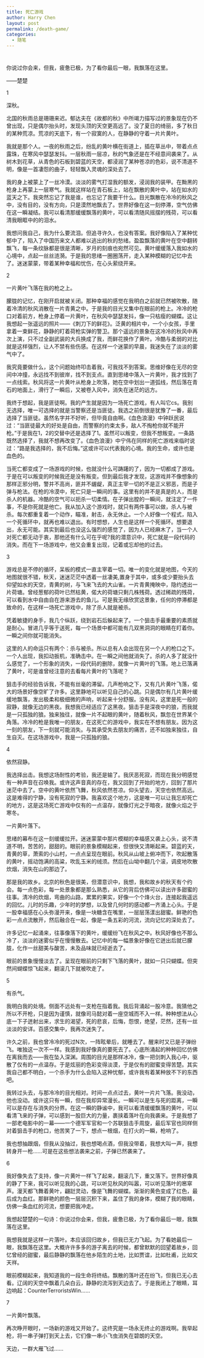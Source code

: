 ```yaml
---
title: 死亡游戏
author: Harry Chen
layout: post
permalink: /death-game/
categories:
  - 随笔
---
```

# 

你说过你会来，但我，疲惫已极，为了看你最后一眼，我飘落在这里。

——楚楚

1

深秋。

北国的秋雨总是珊珊来迟。郁达夫在《故都的秋》中所竭力描写过的景象现在仍不曾出现，只是偶尔抬头时，发现头顶的天空更高远了。没了夏日的绮丽，多了秋日的某种荒凉。荒凉的天底下，有一个寂寞的人，在静静的守着一片片黄叶。

我就是那个人。一夜的秋雨之后，纷乱的黄叶横在街道上，插在草丛中，带着点点露珠，在寒风中瑟瑟发抖。一层秋雨一层凉，秋的气象还是在不经意间袭来了。从树木到花草，从青色的石板到碧蓝的天空，都浸润了某种苍凉的色彩，说不清道不明，像是一首凄怨的曲子，轻轻飘入灵魂的深处去了。

我的身上被蒙上了一丝冷漠。淡淡的雾气打湿我的额发，浸润我的装甲。在黝黑的枪身上再蒙上一层寒气。我就这样站在青石板上，站在飘散的黄叶中，站在如水的蓝天之下。我突然忘记了我是谁，也忘记了我要干什么。目光飘散在冷冷的秋风之中，没有目的，没有方向，只是漠然地飘去了。世界好像在这一刻停滞，空气仿佛在这一瞬凝结。我可以看清那缓缓飘落的黄叶，可以看清随风摇摆的残荷，可以看清我眼眶中的的泪水。

我想问我自己，我为什么要流泪。但追寻许久，也没有答案。我好像陷入了某种忧郁中了，陷入了中国历来文人都难以逃出的秋的愁绪。盈盈飘落的黄叶在空中翻转飘飞，每一条纹脉都是很是清晰，岁月的刻痕也宛然可见。黄叶缓缓落入我如水的心境中，点起一丝丝涟漪。于是我的思绪一圈圈荡开，走入某种模糊的记忆中去了。迷迷蒙蒙，带着某种幸福和忧伤，在心头萦绕开来。

2

一片黄叶飞落在我的枪之上。

朦胧的记忆，在刚开启就被关闭。那种幸福的感觉在我明白之前就已然被吹散，随着冷清的秋风消散在一片青黄之中。于是我的目光又集中在眼前的枪上。冷冷的枪口对着前方，枪身上停着一片黄叶，在秋风中瑟瑟发抖，像一只枯瘦的蝴蝶。这让我想起一张遥远的照片——《刺刀下的鲜花》。泛黄的相片中，一个小女孩，手里拿着一束鲜花，静静的盯着荷枪实弹的警卫。那个遥远的景象在这冷冷的秋风中再次上演，只不过全副武装的大兵换成了我，而鲜花换作了黄叶。冷酷与柔弱的对比就是这样强烈，让人不禁有些伤感。在这样一个迷蒙的早晨，我迷失在了淡淡的雾气中了。

我究竟要做什么，这个问题始终叩击着我，可我找不到答案。思维好像在无尽的空间中冲撞，永远找不到彼岸，找不到支点。直到思绪中落入一片黄叶，我才找到了一点线索。秋风将这一片黄叶从枪身上吹落，她在空中划出一道弧线，然后落在青石的地面上，滑行了一瞬后，又被卷入风中，消失在迷茫的远方。

我终于想起，我是匪徒啊。我的产生就是因为一场死亡游戏，有人叫它cs。我别无选择，唯一可选择的就是当警察还是当匪徒。我选之前倒很是犹豫了一番，最后选择了当匪徒。虽然名字并不好听，但毕竟自由啊。《血色浪漫》中钟跃民说过：“当匪徒最大的好处是自由，而警察的约束太多，敌人不掏枪你就不能开枪。”于是我在1，2的交替中还是选择了1。虽然可以叛变，但我不想叛变。一条路既然选择了，我就不想再改变了。《血色浪漫》中宁伟在同样的死亡游戏来临时说过：“路是我选择的，我不后悔。”这或许可以代表我的心境。我的生命，或许也是血色的。

当死亡都变成了一场游戏的时候，也就没什么可踌躇的了，因为一切都成了游戏。于是在可以叛变的时候我还是没有叛变。但到最后我才发现，这游戏并不像想象的那样正邪分明，警并不高尚，匪并不龌龊，真正主宰一切的不是正义邪恶，而是子弹与枪法。在枪的冷漠中，死亡只是一瞬间的事。这里有的并不是真是的人，而是杀人的机器。冷酷的空气可以扼杀一切柔情。在子弹出膛的一瞬间，就注定了一件事，不是你死就是他亡。我从加入这个游戏时，就只有两件事可以做，杀人与被杀。每次都重复着一个动作，瞄准，射击，永无休止。一个人好像一个程式，陷入一个死循环中，就再也难以退出。有时想想，人生也是这样一个死循环。想要退出，永无可能。其实到最后也没这么强烈的感觉了，因为人已经麻木了，当一个人对死亡都无动于衷，那他还有什么可在乎呢?我的潜意识中，死亡就是一段代码的消失。而在下一场游戏中，他又会重复出现，记着或忘却他的过去。

3

游戏总是不停的循环，呆板的模式一直主宰着一切。唯一的变化就是地图，今天的地图就很不错，秋天，迷迷茫茫中透着一丝凄美,置身于其中，或多或少要抬头去仰望如水的天空，青黄的树，与飞来飞去的大山雀。一片青黄掩映中，隐约透出一片荷塘。曾经葱郁的荷叶已然枯黄，偌大的荷塘只剩几株残荷。透过稀疏的残荷，可以看到水中自由自在游来游去的鱼儿。可是我无缘欣赏这景象，任何的停滞都是致命的，在这样一场死亡游戏中，除了杀人就是被杀。

凭着敏捷的身手，我几个纵跃，绕到岩石后躲起来了。一个狙击手最重要的素质就是耐心。冒进几乎等于送死，每一个场景中都可能有几双黑洞洞的眼睛在盯着你。一瞬之间你就可能消失。

这里的人的命运只有两个：杀与被杀。所以总有人会出现在另一个人的枪口之下。一个人出现，我扣动扳机，准确击中。在一瞬之间他就消失了。杀的人多了就没什么感觉了，一个形象的消失，一段代码的删除，就像一片黄叶的飞落。地上已落满了黄叶，可是谁曾经注意的去看每片黄叶的飞落呢？

狙击手的经验告诉我，不能有丝毫的滞留。几声枪响之下，又有几片黄叶飞落，偌大的场景好像空旷了许多。这里静地可以听见自己的心跳。只是偶尔有几片黄叶缓缓地飘落，发出极柔和极细微的声响，听起来十分舒服。没有风，这里是死一般的寂静，就像无边的黑夜。我想我已经适应了这黑夜。狙击手是深夜中的狼，而我就是一只孤独的狼。独来独往，就像一片不起眼的黄叶，随着秋风，飘忽在世界某个角落。冷冷的枪是我唯一的朋友，在这死亡的游戏中，我实在不想有朋友。因为这一刻的朋友，下一刻就可能消失。与其承受失去朋友的痛苦，还不如独来独往，自生自灭。在这场游戏中，我是一只孤独的狼。

4

依然寂静。

我选择出击。我想这场耐性的考验，我还是输了。我厌恶死寂，而现在我分明感觉有一种声音在召唤我。或许这声音真的存在，我又回到了开始的地方，回到了那片迷茫中去了。空中的黄叶依然飞舞，秋风依然苍凉。仰头望去，天空也依然高远。这是难得的宁静，没有死寂的宁静。我喜欢这个地方，这是唯一可以让我忘却死亡的地方，这是这场死亡游戏中仅有的一点温存，就像灯光之于暗夜，就像火焰之于寒冬。

一片黄叶落下。

思绪的幕布在这一刻缓缓拉开。迷迷蒙蒙中那片模糊的幸福感又袭上心头，说不清道不明，苦苦的，甜甜的。眼前的景象模糊起来，但很快又清晰起来。碧蓝的天，青黄的草，萧索的小山村，一点点呈现在眼前。秋风从山坡上俯冲而下，吹起散落的黄叶，摇动饱满的高粱，吹乱玉米的绒须。然后在山坳中翻几个滚，调皮地吹散炊烟，消失在山的那边了。

那是我的故乡。北京的秋色是很美，但潜意识中，我想，我和故乡的秋天有个约会。每一点色彩，每一处景象都是那么熟悉，从它的背后仿佛可以读出许多甜蜜的往事。清冷的炊烟，弯曲的山路，累累的果实，好像一个个烽火台，连接起我遥远的回忆。儿时的乐趣，少年时的梦想，以及曾几何时的感动都一齐涌上心头。于是一股幸福感在心头弥漫开来，像是一块糖含在嘴里，一层层荡漾出甜蜜。鲜艳的色彩一点点流散开，然后融合在一起，像是一条五彩的河流，流向记忆的深处去了。

许多记忆一起涌来，往事像落下的黄叶，缓缓纷飞在秋风之中。秋风好像也不那么冷了，淡淡的迷雾似乎在慢慢散去。记忆中的每一幅景象好像在它迸出后就已朦胧，化作一丝甜美与酸苦，未及品味就已经逝去了。

眼前的景象慢慢淡去了。呈现在眼前的只剩下飞落的黄叶，就如一只只蝴蝶。但突然间蝴蝶惊飞起来，翻滚几下就被吹走了。

5

有杀气。

我明白我的处境。侧面不远处有一支枪在指着我。我后背涌起一股冷意。我猜他之所以不开枪，只是因为谨慎，就像司马懿对着一座空城而不入一样。种种想法从心底一下子迸射出来，求生的渴望，死的悲哀，后悔，怨恨，绝望，茫然，还有一丝淡淡的安详。百感交集中，我再次迷失了。

许久之前，我也曾冷冷的死过N次，一阵眩晕后，就睡去了。醒来时又已是子弹纷飞。唯独这一次不一样。我感到我好像真的要死去了。心底所涌起的种种回忆仿佛在离我而去——我在坠入深渊。周围的目光是那样冰冷，像一把剑刺入我心中，驱散了仅有的一点温存。于是炫丽的色彩变得淡漠，于是仅有的甜蜜变得苦楚。其实我自己都不明白，一个杀手为什么会陷入这种忧郁，或许我有着某种放不下的东西吧。

我转过头去，与那冷冷的目光相对。时间一点点过去，黄叶一片片飞落。我没动，他也没动。或许这只有一瞬，但在我却异常漫长。一瞬可以是生与死的距离，一瞬可以是存在与消失的分界。在这一瞬的静谧中，我可以看清缓缓飘落的黄叶，可以看清飞来的子弹，可以感到一股巨大的力量，裹挟着落叶在向我袭来。于是我想了一部老电影中的一幕——一个德军军官和一个苏联狙击手周旋，最后军官也同样侧对着狙击手的枪口，他苦笑了一下，想点一根烟，在打火的一瞬，枪响了。

我也想抽跟烟，但我从没抽过，我也想喝点酒，但我没带着，我想大叫一声，我想转身开一枪……可是在这些想法袭来之前，子弹已然袭来了。

6

我好像失去了支持，像一片黄叶一样飞了起来，翻滚几下，重又落下。世界好像真的静了下来，我可以听见我的心跳，可以听见秋风的叫嚣，可以听见落叶的窸窣声。漫天都飞舞着黄叶，翩跹灵动，像是飞舞的蝴蝶。渐渐的黄色变成了红色，最后成为血红。那鲜艳的颜色一层层沉积下来，盖住了我的身体，模糊了我的眼睛，仿佛一条血红的河流，想要把我冲走。

我想起楚楚的一句诗：你说过你会来，但我，疲惫已极，为了看你最后一眼，我飘落在这里。

我想我就是这样一片落叶。本应该回归故乡，但我已无力飞起。为了看她最后一眼，我飘落在这里。大概许许多多的游子离去的时候，都曾默默的回望着故乡，回忆曾经的甜蜜，最后静静的飘落在他乡陌生的土地，比如贾谊，比如杜甫，比如文天祥。

眼前模糊起来，我知道我的一段生命将终结。飘散的落叶还在纷飞，但我已无心去看。辽阔的天空中飘着几朵白云，静静的流泻到天边去了。于是我闭上了眼睛，耳边响起：CounterTerroristsWin……

7

一片黄叶飘落。

再次睁开眼时，一场新的游戏又开始了。这终究是一场永无终止的游戏啊。我举起枪，将一串子弹打到天上去，它们像一串小飞虫消失在碧朗的天空。

天边，一群大雁飞过……